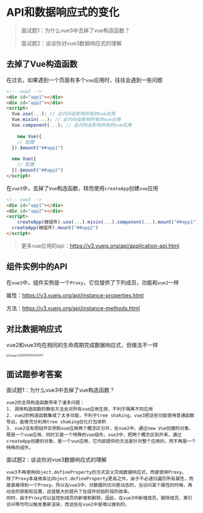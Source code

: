 # API和数据响应式的变化
> 面试题1：为什么vue3中去掉了vue构造函数？
>
> 面试题2：谈谈你对vue3数据响应式的理解

## 去掉了Vue构造函数

在过去，如果遇到一个页面有多个`vue`应用时，往往会遇到一些问题

```html
<!-- vue2 -->
<div id="app1"></div>
<div id="app2"></div>
<script>
  Vue.use(...); // 此代码会影响所有的vue应用
  Vue.mixin(...); // 此代码会影响所有的vue应用
  Vue.component(...); // 此代码会影响所有的vue应用
                
	new Vue({
    // 配置
  }).$mount("##app1")
  
  new Vue({
    // 配置
  }).$mount("##app2")
</script>
```

在`vue3`中，去掉了`Vue`构造函数，转而使用`createApp`创建`vue`应用

```html
<!-- vue3 -->
<div id="app1"></div>
<div id="app2"></div>
<script>  
	createApp(根组件).use(...).mixin(...).component(...).mount("##app1")
  createApp(根组件).mount("##app2")
</script>
```

> 更多vue应用的api：https://v3.vuejs.org/api/application-api.html

## 组件实例中的API

在`vue3`中，组件实例是一个`Proxy`，它仅提供了下列成员，功能和`vue2`一样

属性：https://v3.vuejs.org/api/instance-properties.html

方法：https://v3.vuejs.org/api/instance-methods.html

## 对比数据响应式

vue2和vue3均在相同的生命周期完成数据响应式，但做法不一样

<img src="http://mdrs.yuanjin.tech/img/20201014155433.png" alt="image-20201014155433311" style="zoom:50%;" />

## 面试题参考答案

面试题1：为什么vue3中去掉了vue构造函数？

```
vue2的全局构造函数带来了诸多问题：
1. 调用构造函数的静态方法会对所有vue应用生效，不利于隔离不同应用
2. vue2的构造函数集成了太多功能，不利于tree shaking，vue3把这些功能使用普通函数导出，能够充分利用tree shaking优化打包体积
3. vue2没有把组件实例和vue应用两个概念区分开，在vue2中，通过new Vue创建的对象，既是一个vue应用，同时又是一个特殊的vue组件。vue3中，把两个概念区别开来，通过createApp创建的对象，是一个vue应用，它内部提供的方法是针对整个应用的，而不再是一个特殊的组件。
```

面试题2：谈谈你对vue3数据响应式的理解

```
vue3不再使用Object.defineProperty的方式定义完成数据响应式，而是使用Proxy。
除了Proxy本身效率比Object.defineProperty更高之外，由于不必递归遍历所有属性，而是直接得到一个Proxy。所以在vue3中，对数据的访问是动态的，当访问某个属性的时候，再动态的获取和设置，这就极大的提升了在组件初始阶段的效率。
同时，由于Proxy可以监控到成员的新增和删除，因此，在vue3中新增成员、删除成员、索引访问等均可以触发重新渲染，而这些在vue2中是难以做到的。
```

